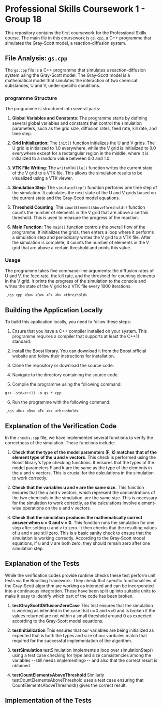 # Professional Skills Coursework 1 - Group 18

This repository contains the first coursework for the Professional Skills course. The main file in this coursework is `gs.cpp`, a C++ programme that simulates the Gray-Scott model, a reaction-diffusion system.

## File Analysis: `gs.cpp`

The `gs.cpp` file is a C++ programme that simulates a reaction-diffusion system using the Gray-Scott model. The Gray-Scott model is a mathematical model that simulates the interaction of two chemical substances, U and V, under specific conditions.

### programme Structure

The programme is structured into several parts:

1. **Global Variables and Constants**: The programme starts by defining several global variables and constants that control the simulation parameters, such as the grid size, diffusion rates, feed rate, kill rate, and time step.

2. **Grid Initialization**: The `init()` function initializes the U and V grids. The U grid is initialized to 1.0 everywhere, while the V grid is initialized to 0.0 everywhere except for a rectangular region in the middle, where it is initialized to a random value between 0.0 and 1.0.

3. **VTK File Writing**: The `writeVTKFile()` function writes the current state of the V grid to a VTK file. This allows the simulation results to be visualized using a VTK viewer.

4. **Simulation Step**: The `simulateStep()` function performs one time step of the simulation. It calculates the next state of the U and V grids based on the current state and the Gray-Scott model equations.

5. **Threshold Counting**: The `countElementsAboveThreshold()` function counts the number of elements in the V grid that are above a certain threshold. This is used to measure the progress of the reaction.

6. **Main Function**: The `main()` function controls the overall flow of the programme. It initializes the grids, then enters a loop where it performs a simulation step and periodically writes the V grid to a VTK file. After the simulation is complete, it counts the number of elements in the V grid that are above a certain threshold and prints this value.

### Usage

The programme takes five command-line arguments: the diffusion rates of U and V, the feed rate, the kill rate, and the threshold for counting elements in the V grid. It prints the progress of the simulation to the console and writes the state of the V grid to a VTK file every 1000 iterations.

`./gs.cpp <Du> <Dv> <F> <k> <threshold>`

## Building the Application Locally

To build this application locally, you need to follow these steps:

1. Ensure that you have a C++ compiler installed on your system. This programme requires a compiler that supports at least the C++11 standard.

2. Install the Boost library. You can download it from the Boost official website and follow their instructions for installation.

3. Clone the repository or download the source code.

4. Navigate to the directory containing the source code.

5. Compile the programme using the following command:

`g++ -std=c++11 -o gs *.cpp`

6. Run the programme with the following command:

`./gs <Du> <Dv> <F> <k> <threshold>`

## Explanation of the Verification Code

In the `checks.cpp` file, we have implemented several functions to verify the correctness of the simulation. These functions include:

1. **Check that the type of the model parameters (F, k) matches that of the element type of the u and v vectors.**
This check is performed using the Boost library's type checking functions. It ensures that the types of the model parameters F and k are the same as the type of the elements in the u and v vectors. This is crucial for the calculations in the simulation to work correctly.

2. **Check that the variables u and v are the same size.**
This function ensures that the u and v vectors, which represent the concentrations of the two chemicals in the simulation, are the same size. This is necessary for the simulation to work correctly, as the calculations involve element-wise operations on the u and v vectors.

3. **Check that the simulation produces the mathematically correct answer when u = 0 and v = 0.**
This function runs the simulation for one step after setting u and v to zero. It then checks that the resulting values of u and v are still zero. This is a basic sanity check to ensure that the simulation is working correctly. According to the Gray-Scott model equations, if u and v are both zero, they should remain zero after one simulation step.

## Explanation of the Tests
While the verification codes provide runtime checks these test perform unit tests via the Boosting framework. They check that specific functionalities of the Gray-Scott algorithm are working as intended and can be incorporated into a continuous integration. These have been split up into suitable units to make it easy to identify which part of the code has been broken.

1. **testGrayScottDiffusionZeroCase**
This test ensures that the simulation is working as intended in the case that u=0 and v=0 and is broken if the values returned are not within a small threshold around 0 as expected according to the Gray-Scott model equations.

2. **testInitialization**
This ensures that our variables are being initialized as expected that is both the types and size of our varibales match that required for the successful implementation of the algorithm.

3. **testSimulation**
testSimulation implements a loop over simulationStep() using a test case checking for type and size consistencies among the variables --still needs implementing>-- and also that the correct result is obtained.

4. **testCountElementsAboveThreshold**
Similarly testCountElementsAboveThreshold uses a test case ensuring that CountElementsAboveThreshold() gives the correct result.

## Implementation of the Tests